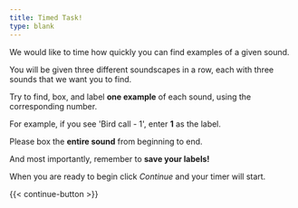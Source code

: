 ```yaml
---
title: Timed Task!
type: blank
---
```

We would like to time how quickly you can find examples of a given sound. 

You will be given three different soundscapes in a row, each with three sounds that we want you to find.  


Try to find, box, and label **one example** of each sound, using the corresponding number. 

For example, if you see 'Bird call - 1', enter **1** as the label.

Please box the **entire sound** from beginning to end. 

And most importantly, remember to **save your labels!**



When you are ready to begin click _Continue_ and your timer will start.  



{{< continue-button >}}

